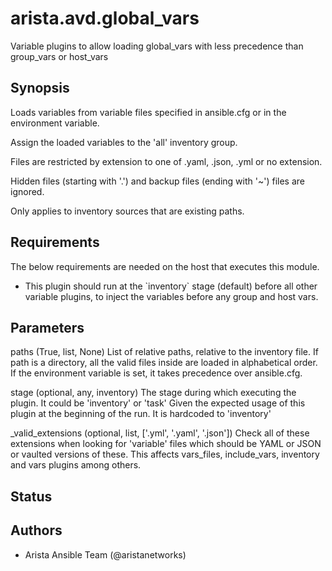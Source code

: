 # arista.avd.global_vars

Variable plugins to allow loading global\_vars with less precedence than group\_vars or host\_vars

## Synopsis

Loads variables from variable files specified in ansible\.cfg or in the environment variable\.

Assign the loaded variables to the \'all\' inventory group\.

Files are restricted by extension to one of \.yaml\, \.json\, \.yml or no extension\.

Hidden files \(starting with \'\.\'\) and backup files \(ending with \'\~\'\) files are ignored\.

Only applies to inventory sources that are existing paths\.

## Requirements

The below requirements are needed on the host that executes this module.

- This plugin should run at the \`inventory\` stage \(default\) before all other variable plugins\, to inject the variables before any group and host vars\.

## Parameters

  paths (True, list, None)
    List of relative paths\, relative to the inventory file\.
    If path is a directory\, all the valid files inside are loaded in alphabetical order\.
    If the environment variable is set\, it takes precedence over ansible\.cfg\.

  stage (optional, any, inventory)
    The stage during which executing the plugin\. It could be \'inventory\' or \'task\'
    Given the expected usage of this plugin at the beginning of the run\. It is hardcoded to \'inventory\'

  _valid_extensions (optional, list, ['.yml', '.yaml', '.json'])
    Check all of these extensions when looking for \'variable\' files which should be YAML or JSON or vaulted versions of these\.
    This affects vars\_files\, include\_vars\, inventory and vars plugins among others\.

## Status

## Authors

- Arista Ansible Team (@aristanetworks)

